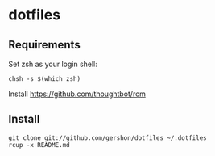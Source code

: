 dotfiles
========

Requirements
------------

Set zsh as your login shell:

    chsh -s $(which zsh)

Install https://github.com/thoughtbot/rcm

Install
-------

    git clone git://github.com/gershon/dotfiles ~/.dotfiles
    rcup -x README.md
